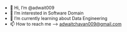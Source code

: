 - 👋 Hi, I’m @adwait009
- 👀 I’m interested in Software Domain
- 🌱 I’m currently learning about Data Engineering
- 📫 How to reach me --> adwaitchavan009@gmail.com

<!---
adwait009/adwait009 is a ✨ special ✨ repository because its `README.md` (this file) appears on your GitHub profile.
You can click the Preview link to take a look at your changes.
--->
